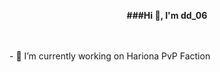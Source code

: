 

<!--
**dd060606/dd060606** is a ✨ _special_ ✨ repository because its `README.md` (this file) appears on your GitHub profile.

Here are some ideas to get you started:
--!>
<p align="center">
  <b >###Hi 👋, I'm dd_06</b><br>
  <br><br>
</p>
- 🔭 I’m currently working on Hariona PvP Faction

